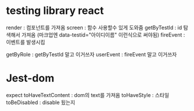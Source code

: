 # testing library react

render : 컴포넌트를 가져옴
screen : 함수 사용할수 있게 도와줌
getByTestId : id 탐색해서 가져옴 (마크업엔 data-testid="아이디이름" 이런식으로 써야됨)
fireEvent : 이벤트를 발생시킴

getByRole : getByTestId 말고 이거쓰자
userEvent : fireEvent 말고 이거쓰자

# Jest-dom

expect
toHaveTextContent : dom의 text를 가져옴
toHaveStyle : 스타일
toBeDisabled : disable 됬는지
